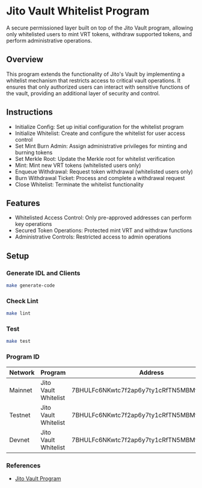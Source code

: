 # Jito Vault Whitelist Program

A secure permissioned layer built on top of the Jito Vault program, allowing only whitelisted users to mint VRT tokens, withdraw supported tokens, and perform administrative operations.

## Overview

This program extends the functionality of Jito's Vault by implementing a whitelist mechanism that restricts access to critical vault operations.
It ensures that only authorized users can interact with sensitive functions of the vault, providing an additional layer of security and control.

## Instructions

- Initialize Config: Set up initial configuration for the whitelist program
- Initialize Whitelist: Create and configure the whitelist for user access control
- Set Mint Burn Admin: Assign administrative privileges for minting and burning tokens
- Set Merkle Root: Update the Merkle root for whitelist verification
- Mint: Mint new VRT tokens (whitelisted users only)
- Enqueue Withdrawal: Request token withdrawal (whitelisted users only)
- Burn Withdrawal Ticket: Process and complete a withdrawal request
- Close Whitelist: Terminate the whitelist functionality

## Features

- Whitelisted Access Control: Only pre-approved addresses can perform key operations
- Secured Token Operations: Protected mint VRT and withdraw functions
- Administrative Controls: Restricted access to admin operations

## Setup

### Generate IDL and Clients

```bash
make generate-code
```

### Check Lint

```bash
make lint
```

### Test

```bash
make test
```

### Program ID

| Network | Program              | Address                                       | Version |
|---------|----------------------|-----------------------------------------------|---------|
| Mainnet | Jito Vault Whitelist | 7BHULFc6NKwtc7f2ap6y7ty1cRfTN5MBMfJQj1rxEUhP  | 0.0.1   |
| Testnet | Jito Vault Whitelist | 7BHULFc6NKwtc7f2ap6y7ty1cRfTN5MBMfJQj1rxEUhP  | 0.0.1   |
| Devnet  | Jito Vault Whitelist | 7BHULFc6NKwtc7f2ap6y7ty1cRfTN5MBMfJQj1rxEUhP  | 0.0.1   |

### References

- [Jito Vault Program](https://github.com/jito-foundation/restaking)
